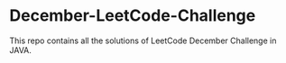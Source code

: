 # December-LeetCode-Challenge
This repo contains all the solutions of LeetCode December Challenge in JAVA.
